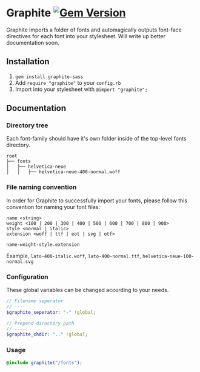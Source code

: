 # Graphite [![Gem Version](https://badge.fury.io/rb/graphite-sass.svg)](http://badge.fury.io/rb/graphite-sass)

Graphite imports a folder of fonts and automagically outputs font-face directives for each font into your stylesheet. Will write up better documentation soon.

## Installation

1. `gem install graphite-sass`
2. Add `require "graphite"` to your `config.rb`
3. Import into your stylesheet with `@import "graphite";`

## Documentation

### Directory tree

Each font-family should have it's own folder inside of the top-level fonts directory.

```
root
├── fonts
│   ├── helvetica-neue
│   │   ├── helvetica-neue-400-normal.woff
```

### File naming convention

In order for Graphite to successfully import your fonts, please follow this convention for naming your font files:

```
name <string>
weight <100 | 200 | 300 | 400 | 500 | 600 | 700 | 800 | 900>
style <normal | italic>
extension <woff | ttf | eot | svg | otf>

name-weight-style.extension
```

Example,
`lato-400-italic.woff`, `lato-400-normal.ttf`, `helvetica-neue-100-normal.svg`

### Configuration

These global variables can be changed according to your needs.

```scss
// Filename seperator
// ----
$graphite_seperator: "-" !global;

// Prepend directory path
// ----
$graphite_chdir: ".." !global;
```

### Usage

```scss
@include graphite("/fonts");
```
